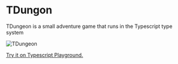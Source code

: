 # TDungon

TDungeon is a small adventure game that runs in the Typescript type system

![TDungeon](https://user-images.githubusercontent.com/33676/191595565-407785f4-0112-4f2b-8758-840d6395511d.gif)

[Try it on Typescript Playground.](https://www.typescriptlang.org/play?noErrorTruncation=true#code/FASwtgDg9gTgLgAjgTwgUwQbwQOTQdwHEBDMNAGgQEEBjRAXwQDMYowEAiOAEwFcA7AOZoo-DgG5gwAPTSEAVQDOGABJQAbmhgIABiTIBlOMThodSKAmGJFx+Gm7AU6BPrRGTGALy4CbqbIIACqWYMQA1hjECGAaFAi8ykgAFhg6tHDmzmgycgDy-MGo7jQwIBCIAAoANsTIgqwC3JSJGADCeThBAEp5ADIIANQIBpVUbQCiFgiKyVD4KVG8cFA0bBDVaKYIUEwIxOrEILUARpv7dCCiirkIABQAagZtUNwY+MfVM3MLxMur6022yYsAucCu-EU+3+YXBNGI1WqyAAlLdsiNTBAAEwIHwZAA8bg8pkoAHJNkw4KSAHzAIA)
